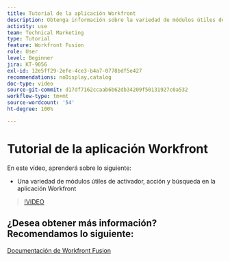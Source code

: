 ```yaml
---
title: Tutorial de la aplicación Workfront
description: Obtenga información sobre la variedad de módulos útiles de activador, acción y búsqueda en la aplicación Workfront en  [!DNL Adobe Workfront Fusion].
activity: use
team: Technical Marketing
type: Tutorial
feature: Workfront Fusion
role: User
level: Beginner
jira: KT-9056
exl-id: 12e5ff29-2efe-4ce3-b4a7-0778bdf5e427
recommendations: noDisplay,catalog
doc-type: video
source-git-commit: d17df7162ccaab6b62db34209f50131927c0a532
workflow-type: tm+mt
source-wordcount: '54'
ht-degree: 100%

---
```


# Tutorial de la aplicación Workfront

En este vídeo, aprenderá sobre lo siguiente:

* Una variedad de módulos útiles de activador, acción y búsqueda en la aplicación Workfront

>[!VIDEO](https://video.tv.adobe.com/v/3417974/?quality=12&learn=on&enablevpops&captions=spa)


## ¿Desea obtener más información? Recomendamos lo siguiente:

[Documentación de Workfront Fusion](https://experienceleague.adobe.com/docs/workfront/using/adobe-workfront-fusion/workfront-fusion-2.html?lang=es)
